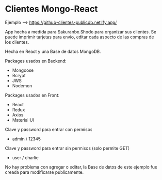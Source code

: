 # Clientes Mongo-React
 
 Ejemplo
 --> https://github-clientes-publicdb.netlify.app/
 
 App hecha a medida para Sakuranbo.Shodo para organizar sus clientes. 
 Se puede imprimir tarjetas para envio, editar cada aspecto de las compras de los clientes.
 
 Hecha en React y una Base de datos MongoDB.
 
 Packages usados en Backend:
 - Mongoose
 - Bcrypt
 - JWS
 - Nodemon
 
 Packages usados en Front:
 - React
 - Redux
 - Axios
 - Material UI
 
 Clave y password para entrar con permisos 
 - admin / 12345
 
 Clave y password para entrar sin permisos (solo permite GET)
 - user / charlie
 
No hay problema con agregar o editar, la Base de datos de este ejemplo fue creada para modificarse publicamente.
